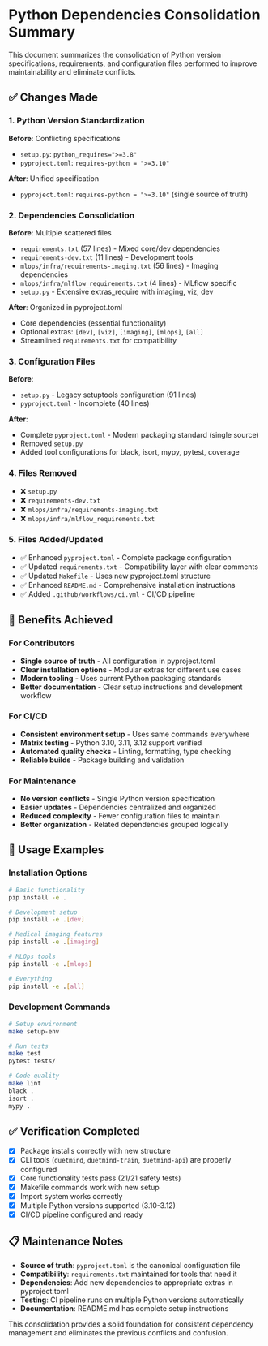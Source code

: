 # Python Dependencies Consolidation Summary

This document summarizes the consolidation of Python version specifications, requirements, and configuration files performed to improve maintainability and eliminate conflicts.

## ✅ Changes Made

### 1. Python Version Standardization
**Before**: Conflicting specifications
- `setup.py`: `python_requires=">=3.8"`
- `pyproject.toml`: `requires-python = ">=3.10"`

**After**: Unified specification  
- `pyproject.toml`: `requires-python = ">=3.10"` (single source of truth)

### 2. Dependencies Consolidation  
**Before**: Multiple scattered files
- `requirements.txt` (57 lines) - Mixed core/dev dependencies
- `requirements-dev.txt` (11 lines) - Development tools
- `mlops/infra/requirements-imaging.txt` (56 lines) - Imaging dependencies
- `mlops/infra/mlflow_requirements.txt` (4 lines) - MLflow specific
- `setup.py` - Extensive extras_require with imaging, viz, dev

**After**: Organized in pyproject.toml
- Core dependencies (essential functionality)
- Optional extras: `[dev]`, `[viz]`, `[imaging]`, `[mlops]`, `[all]`  
- Streamlined `requirements.txt` for compatibility

### 3. Configuration Files
**Before**: 
- `setup.py` - Legacy setuptools configuration (91 lines)
- `pyproject.toml` - Incomplete (40 lines)

**After**:
- Complete `pyproject.toml` - Modern packaging standard (single source)
- Removed `setup.py`
- Added tool configurations for black, isort, mypy, pytest, coverage

### 4. Files Removed
- ❌ `setup.py`
- ❌ `requirements-dev.txt` 
- ❌ `mlops/infra/requirements-imaging.txt`
- ❌ `mlops/infra/mlflow_requirements.txt`

### 5. Files Added/Updated
- ✅ Enhanced `pyproject.toml` - Complete package configuration
- ✅ Updated `requirements.txt` - Compatibility layer with clear comments
- ✅ Updated `Makefile` - Uses new pyproject.toml structure
- ✅ Enhanced `README.md` - Comprehensive installation instructions
- ✅ Added `.github/workflows/ci.yml` - CI/CD pipeline

## 🎯 Benefits Achieved

### For Contributors
- **Single source of truth** - All configuration in pyproject.toml
- **Clear installation options** - Modular extras for different use cases
- **Modern tooling** - Uses current Python packaging standards
- **Better documentation** - Clear setup instructions and development workflow

### For CI/CD
- **Consistent environment setup** - Uses same commands everywhere
- **Matrix testing** - Python 3.10, 3.11, 3.12 support verified
- **Automated quality checks** - Linting, formatting, type checking
- **Reliable builds** - Package building and validation

### For Maintenance
- **No version conflicts** - Single Python version specification
- **Easier updates** - Dependencies centralized and organized
- **Reduced complexity** - Fewer configuration files to maintain
- **Better organization** - Related dependencies grouped logically

## 🔧 Usage Examples

### Installation Options
```bash
# Basic functionality
pip install -e .

# Development setup
pip install -e .[dev]

# Medical imaging features  
pip install -e .[imaging]

# MLOps tools
pip install -e .[mlops]

# Everything
pip install -e .[all]
```

### Development Commands
```bash
# Setup environment
make setup-env

# Run tests  
make test
pytest tests/

# Code quality
make lint
black .
isort .
mypy .
```

## ✅ Verification Completed

- [x] Package installs correctly with new structure
- [x] CLI tools (`duetmind`, `duetmind-train`, `duetmind-api`) are properly configured
- [x] Core functionality tests pass (21/21 safety tests)
- [x] Makefile commands work with new setup  
- [x] Import system works correctly
- [x] Multiple Python versions supported (3.10-3.12)
- [x] CI/CD pipeline configured and ready

## 📋 Maintenance Notes

- **Source of truth**: `pyproject.toml` is the canonical configuration file
- **Compatibility**: `requirements.txt` maintained for tools that need it
- **Dependencies**: Add new dependencies to appropriate extras in pyproject.toml
- **Testing**: CI pipeline runs on multiple Python versions automatically
- **Documentation**: README.md has complete setup instructions

This consolidation provides a solid foundation for consistent dependency management and eliminates the previous conflicts and confusion.